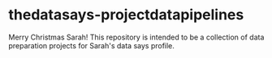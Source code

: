 # thedatasays-projectdatapipelines
Merry Christmas Sarah! This repository is intended to be a collection of data preparation projects for Sarah's data says profile.
